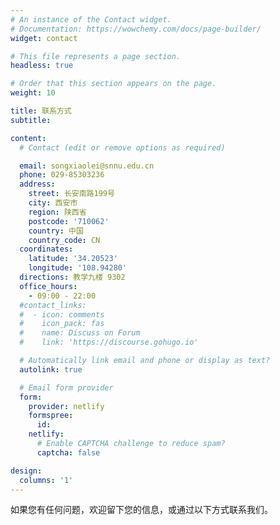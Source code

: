 ```yaml
---
# An instance of the Contact widget.
# Documentation: https://wowchemy.com/docs/page-builder/
widget: contact

# This file represents a page section.
headless: true

# Order that this section appears on the page.
weight: 10

title: 联系方式
subtitle:

content:
  # Contact (edit or remove options as required)

  email: songxiaolei@snnu.edu.cn
  phone: 029-85303236
  address:
    street: 长安南路199号
    city: 西安市
    region: 陕西省
    postcode: '710062'
    country: 中国
    country_code: CN
  coordinates:
    latitude: '34.20523'
    longitude: '108.94280'
  directions: 教学九楼 9302
  office_hours:
    - 09:00 - 22:00
  #contact_links:
  #  - icon: comments
  #    icon_pack: fas
  #    name: Discuss on Forum
  #    link: 'https://discourse.gohugo.io'

  # Automatically link email and phone or display as text?
  autolink: true

  # Email form provider
  form:
    provider: netlify
    formspree:
      id:
    netlify:
      # Enable CAPTCHA challenge to reduce spam?
      captcha: false

design:
  columns: '1'
---
```


如果您有任何问题，欢迎留下您的信息，或通过以下方式联系我们。
